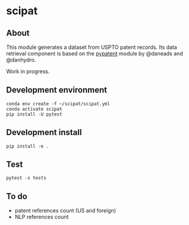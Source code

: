 # scipat

## About

This module generates a dataset from USPTO patent records. Its data retrieval component is based on the [pypatent](https://github.com/daneads/pypatent) module by @daneads and @danhydro.

Work in progress.


## Development environment

```
conda env create -f ~/scipat/scipat.yml
conda activate scipat
pip install -U pytest
```

## Development install

```
pip install -e .
```

## Test

```
pytest -s tests
```

## To do

* patent references count (US and foreign)
* NLP references count
